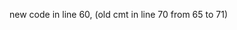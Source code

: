 <!-- delete 6 lines -->
<!-- pr01 0258 -->
<!-- pr01 0319 -->
<!-- pr01 0324 -->
<!-- pr02 0940 -->

<!-- PR01 0349 -->
<!-- PR01 0511 -->
<!-- pr01 0521 -->
<!-- pr01 0548 -->
<!-- pr01 0958 -->
<!-- pr01 1219 -->
<!-- pr01 0141 -->
<!-- pr01 0258 -->
<!-- pr01 0319 -->
<!-- pr01 0324 -->
<!-- pr02 0940 -->

<!-- last commit of dev -->

<!-- PR01 0349 -->
<!-- PR01 0349 -->
<!-- PR01 0511 -->
<!-- pr01 0521 -->
<!-- pr01 0548 -->
<!-- pr01 0958 -->
<!-- pr01 0258 -->
<!-- pr01 0319 -->
<!-- pr01 0324 -->
<!-- pr02 0940 -->

<!-- PR01 0349 -->
<!-- PR01 0511 -->
<!-- pr01 0521 -->
<!-- pr01 0548 -->
<!-- pr01 0958 -->
<!-- pr01 1219 -->
<!-- pr01 0141 -->
<!-- pr01 0258 -->
<!-- pr01 0319 -->
<!-- pr01 0324 -->
<!-- pr02 0940 -->

<!-- last commit of dev -->


<!-- pr01 1219 -->
<!-- pr01 0141 -->
<!-- pr01 0258 -->
<!-- pr01 0319 -->
<!-- pr01 0324 -->
<!-- pr02 0940 -->






new code in line 60, (old cmt in line 70 from 65 to 71)
<!-- PR01 0349 -->
<!-- PR01 0511 -->
<!-- pr01 0521 -->
<!-- pr01 0548 -->
<!-- pr01 0958 -->
<!-- pr01 1219 -->
<!-- pr01 0141 -->
<!-- pr01 0258 -->
<!-- pr01 0319 -->
<!-- pr01 0324 -->
<!-- pr02 0940 -->

<!-- last commit of dev -->
<!-- PR01 0349 -->
<!-- PR01 0511 -->
<!-- pr01 0521 -->
<!-- pr01 0548 -->
<!-- pr01 0958 -->
<!-- pr01 1219 -->
<!-- pr01 0141 -->
<!-- pr01 0258 -->
<!-- pr01 0319 -->
<!-- pr01 0324 -->
<!-- pr02 0940 -->

<!-- PR01 0349 -->
<!-- PR01 0511 -->
<!-- pr01 0521 -->
<!-- pr01 0548 -->
<!-- pr01 0958 -->
<!-- pr01 1219 -->
<!-- pr01 0141 -->
<!-- pr01 0258 -->
<!-- pr01 0319 -->
<!-- pr01 0324 -->
<!-- pr02 0940 -->

<!-- last commit of dev -->
<!-- PR01 0349 -->
<!-- PR01 0511 -->
<!-- pr01 0521 -->
<!-- pr01 0548 -->
<!-- pr01 0958 -->
<!-- pr01 1219 -->
<!-- pr01 0141 -->
<!-- pr01 0258 -->
<!-- pr01 0319 -->
<!-- pr01 0324 -->
<!-- pr02 0940 -->

<!-- PR01 0349 -->
<!-- PR01 0511 -->
<!-- pr01 0521 -->
<!-- pr01 0548 -->
<!-- pr01 0958 -->
<!-- pr01 1219 -->


<!-- last commit of dev -->



<!-- pr01 0141 -->
<!-- pr01 0258 -->
<!-- pr01 0319 -->
<!-- pr01 0324 -->
<!-- pr02 0940 -->
